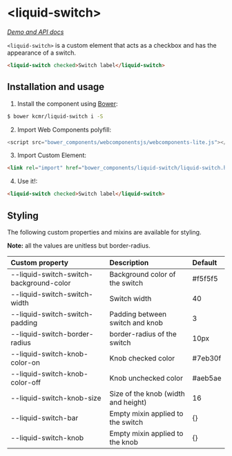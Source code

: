 # &lt;liquid-switch&gt;

_[Demo and API docs]()_

`<liquid-switch>` is a custom element that acts as a checkbox and has the appearance of a switch.

<!---
```html
<custom-element-demo>
  <template>
    <script src="../webcomponentsjs/webcomponents-lite.js"></script>
    <link rel="import" href="liquid-switch.html">
    <style is="custom-style">
    liquid-switch {
      font-family: sans-serif;
      max-width: 300px;
      background-color: rgb(228, 225, 214);
      border-radius: 2px;
      padding: 10px;
    }
    </style>
    <next-code-block></next-code-block>
  </template>
</custom-element-demo>
```
-->
```html
<liquid-switch checked>Switch label</liquid-switch>
```

## Installation and usage

1. Install the component using [Bower](http://bower.io/):   

  ```bash
  $ bower kcmr/liquid-switch i -S
  ```
2. Import Web Components polyfill:   

  ```js
  <script src="bower_components/webcomponentsjs/webcomponents-lite.js"></script>
  ```
3. Import Custom Element:   

  ```html
  <link rel="import" href="bower_components/liquid-switch/liquid-switch.html">
  ```
4. Use it!:   

  ```html
  <liquid-switch checked>Switch label</liquid-switch>
  ```

## Styling

The following custom properties and mixins are available for styling.

__Note:__ all the values are unitless but border-radius.

Custom property | Description | Default
:-- | :-- | :--
--liquid-switch-switch-background-color | Background color of the switch | #f5f5f5
--liquid-switch-switch-width | Switch width | 40
--liquid-switch-switch-padding | Padding between switch and knob | 3
--liquid-switch-border-radius | border-radius of the switch | 10px
--liquid-switch-knob-color-on | Knob checked color | #7eb30f
--liquid-switch-knob-color-off | Knob unchecked color | #aeb5ae
--liquid-switch-knob-size | Size of the knob (width and height) | 16
--liquid-switch-bar | Empty mixin applied to the switch | {}
--liquid-switch-knob | Empty mixin applied to the knob | {}
